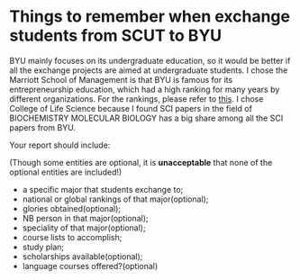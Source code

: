 # Things to remember when exchange students from SCUT to BYU

BYU mainly focuses on its undergraduate education, so it would be better if all the exchange projects are aimed at undergraduate students. I chose the Marriott School of Management is that BYU is famous for its entrepreneurship education, which had a high ranking for many years by different organizations. For the rankings, please refer to [this](http://yfacts.byu.edu/Categories/CategoryList?id=31&active=0). I chose College of Life Science because I found SCI papers in the field of BIOCHEMISTRY MOLECULAR BIOLOGY has a big share among all the SCI papers from BYU.

Your report should include:

(Though some entities are optional, it is __unacceptable__ that none of the optional entities are included!)

* a specific major that students exchange to;
* national or global rankings of that major(optional);
* glories obtained(optional);
* NB person in that major(optional);
* speciality of that major(optional);
* course lists to accomplish;
* study plan;
* scholarships available(optional);
* language courses offered?(optional)